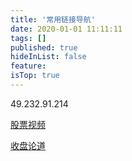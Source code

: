 ```yaml
---
title: '常用链接导航'
date: 2020-01-01 11:11:11
tags: []
published: true
hideInList: false
feature: 
isTop: true
---
```


49.232.91.214

[股票视频](https://st.h5.xiaoe-tech.com/st/7C8rehSBL '股票视频')

[收盘论道](https://space.bilibili.com/1182156162/ '收盘论道')

<!-- more -->
